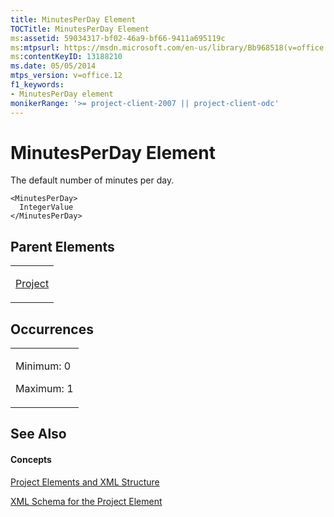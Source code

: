 ```yaml
---
title: MinutesPerDay Element
TOCTitle: MinutesPerDay Element
ms:assetid: 59034317-bf02-46a9-bf66-9411a695119c
ms:mtpsurl: https://msdn.microsoft.com/en-us/library/Bb968518(v=office.12)
ms:contentKeyID: 13188210
ms.date: 05/05/2014
mtps_version: v=office.12
f1_keywords:
- MinutesPerDay element
monikerRange: '>= project-client-2007 || project-client-odc'
---
```


# MinutesPerDay Element




The default number of minutes per day.

    <MinutesPerDay>
      IntegerValue
    </MinutesPerDay>

## Parent Elements

<table>
<colgroup>
<col style="width: 100%" />
</colgroup>
<tbody>
<tr class="odd">
<td><p><a href="bb968701(v=office.12).md">Project</a></p></td>
</tr>
</tbody>
</table>

## Occurrences

<table>
<colgroup>
<col style="width: 100%" />
</colgroup>
<tbody>
<tr class="odd">
<td><p>Minimum: 0</p>
<p>Maximum: 1</p></td>
</tr>
</tbody>
</table>

## See Also

#### Concepts

[Project Elements and XML Structure](project-elements-and-xml-structure.md)

[XML Schema for the Project Element](xml-schema-for-the-project-element.md)

